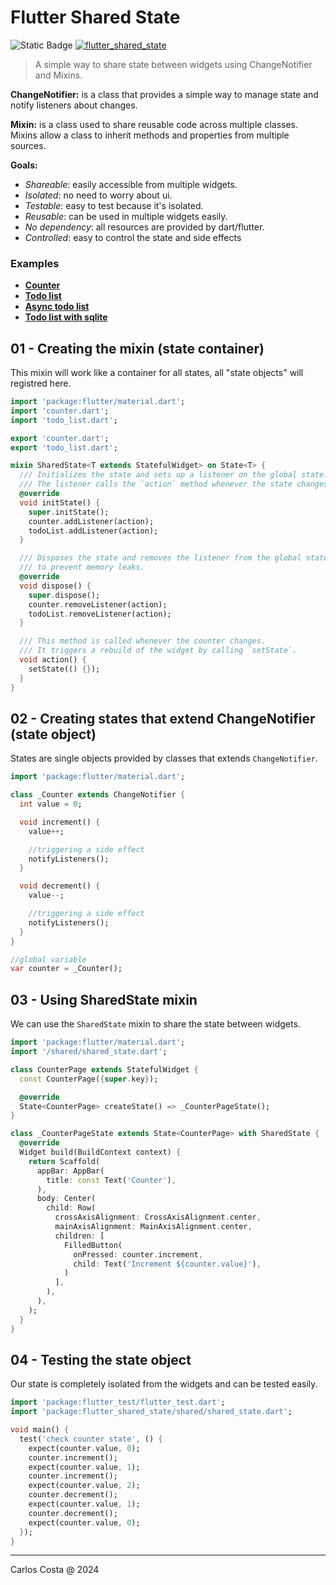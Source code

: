 # Flutter Shared State

![Static Badge](https://img.shields.io/badge/Flutter-blue)
[![flutter_shared_state](https://github.com/carllosnc/flutter_shared_state/actions/workflows/dart.yml/badge.svg)](https://github.com/carllosnc/flutter_shared_state/actions/workflows/dart.yml)

>A simple way to share state between widgets using ChangeNotifier and Mixins.

**ChangeNotifier:** is a class that provides a simple way to manage state and notify listeners about changes.

**Mixin:** is a class used to share reusable code across multiple classes. Mixins allow a class to inherit methods and properties from multiple sources.

**Goals:**

- *Shareable*: easily accessible from multiple widgets.
- *Isolated*: no need to worry about ui.
- *Testable*: easy to test because it's isolated.
- *Reusable*: can be used in multiple widgets easily.
- *No dependency*: all resources are provided by dart/flutter.
- *Controlled*: easy to control the state and side effects

### Examples

- [**Counter**](https://github.com/carllosnc/flutter_shared_state/tree/master/lib/modules/counter)
- [**Todo list**](https://github.com/carllosnc/flutter_shared_state/tree/master/lib/modules/todo_list)
- [**Async todo list**](https://github.com/carllosnc/flutter_shared_state/tree/master/lib/modules/async_todo_list)
- [**Todo list with sqlite**](https://github.com/carllosnc/flutter_shared_state/tree/master/lib/modules/sqlite)

## 01 - Creating the mixin (state container)

This mixin will work like a container for all states, all "state objects" will registred here.

```dart
import 'package:flutter/material.dart';
import 'counter.dart';
import 'todo_list.dart';

export 'counter.dart';
export 'todo_list.dart';

mixin SharedState<T extends StatefulWidget> on State<T> {
  /// Initializes the state and sets up a listener on the global state.
  /// The listener calls the `action` method whenever the state changes.
  @override
  void initState() {
    super.initState();
    counter.addListener(action);
    todoList.addListener(action);
  }

  /// Disposes the state and removes the listener from the global state
  /// to prevent memory leaks.
  @override
  void dispose() {
    super.dispose();
    counter.removeListener(action);
    todoList.removeListener(action);
  }

  /// This method is called whenever the counter changes.
  /// It triggers a rebuild of the widget by calling `setState`.
  void action() {
    setState(() {});
  }
}
```

## 02 - Creating states that extend ChangeNotifier (state object)

States are single objects provided by classes that extends `ChangeNotifier`.

```dart
import 'package:flutter/material.dart';

class _Counter extends ChangeNotifier {
  int value = 0;

  void increment() {
    value++;

    //triggering a side effect
    notifyListeners();
  }

  void decrement() {
    value--;

    //triggering a side effect
    notifyListeners();
  }
}

//global variable
var counter = _Counter();
```

## 03 - Using SharedState mixin

We can use the `SharedState` mixin to share the state between widgets.

```dart
import 'package:flutter/material.dart';
import '/shared/shared_state.dart';

class CounterPage extends StatefulWidget {
  const CounterPage({super.key});

  @override
  State<CounterPage> createState() => _CounterPageState();
}

class _CounterPageState extends State<CounterPage> with SharedState {
  @override
  Widget build(BuildContext context) {
    return Scaffold(
      appBar: AppBar(
        title: const Text('Counter'),
      ),
      body: Center(
        child: Row(
          crossAxisAlignment: CrossAxisAlignment.center,
          mainAxisAlignment: MainAxisAlignment.center,
          children: [
            FilledButton(
              onPressed: counter.increment,
              child: Text('Increment ${counter.value}'),
            )
          ],
        ),
      ),
    );
  }
}
```

## 04 - Testing the state object

Our state is completely isolated from the widgets and can be tested easily.

```dart
import 'package:flutter_test/flutter_test.dart';
import 'package:flutter_shared_state/shared/shared_state.dart';

void main() {
  test('check counter state', () {
    expect(counter.value, 0);
    counter.increment();
    expect(counter.value, 1);
    counter.increment();
    expect(counter.value, 2);
    counter.decrement();
    expect(counter.value, 1);
    counter.decrement();
    expect(counter.value, 0);
  });
}
```
---

Carlos Costa @ 2024
